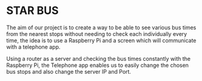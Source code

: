 # STAR BUS

The aim of our project is to create a way to be able to see various bus times from the nearest stops without needing to check each individually every time, the idea is to use a Raspberry Pi and a screen which will communicate with a telephone app.

Using a router as a server and checking the bus times constantly with the Raspberry Pi, the Telephone app enables us to easily change the chosen bus stops and also change the server IP and Port.
